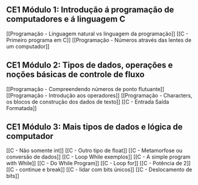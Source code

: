 ## CE1 Módulo 1: Introdução á programação de computadores e á linguagem C
[[Programação - Linguagem natural vs linguagem da programação]]
[[C - Primeiro programa em C]]
[[Programação - Números através das lentes de um computador]]

## CE1 Módulo 2: Tipos de dados, operações e noções básicas de controle de fluxo
[[Programação - Compreendendo números de ponto flutuante]]
[[Programação - Introdução aos operadores]]
[[Programação - Characters, os blocos de construção dos dados de texto]]
[[C - Entrada Saída Formatada]]

## CE1 Módulo 3: Mais tipos de dados e lógica de computador
[[C - Não somente int]]
[[C - Outro tipo de float]]
[[C - Metamorfose ou conversão de dados]]
[[C - Loop While exemplos]]
[[C - A simple program with While]]
[[C - Do While Program]]
[[C - Loop for]]
[[C - Potência de 2]]
[[C - continue e break]]
[[C - lidar com bits únicos]]
[[C - Deslocamento de bits]]